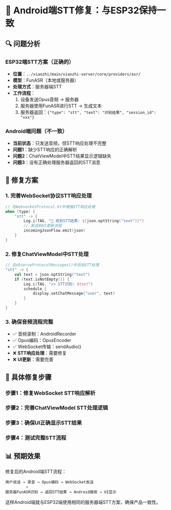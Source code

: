 # 📱 Android端STT修复：与ESP32保持一致

## 🔍 **问题分析**

### ESP32端STT方案（正确的）
- **位置**：`../xiaozhi/main/xiaozhi-server/core/providers/asr/`
- **模型**：FunASR（本地或服务器）
- **处理方式**：服务器端STT
- **工作流程**：
  1. 设备发送Opus音频 → 服务器
  2. 服务器使用FunASR进行STT → 生成文本
  3. 服务器返回：`{"type": "stt", "text": "识别结果", "session_id": "xxx"}`

### Android端问题（不一致）
- **当前状态**：只发送音频，但STT响应处理不完整
- **问题1**：缺少STT响应的正确解析
- **问题2**：ChatViewModel中STT结果显示逻辑缺失
- **问题3**：没有正确处理服务器返回的STT消息

## 🎯 **修复方案**

### 1. 完善WebSocket协议STT响应处理
```kotlin
// 在WebsocketProtocol.kt中增强STT响应处理
when (type) {
    "stt" -> {
        Log.i(TAG, "🎯 收到STT结果: ${json.optString("text")}")
        // 发送到UI更新流程
        incomingJsonFlow.emit(json)
    }
}
```

### 2. 修复ChatViewModel中STT处理
```kotlin
// 在observeProtocolMessages()中添加STT处理
"stt" -> {
    val text = json.optString("text")
    if (text.isNotEmpty()) {
        Log.i(TAG, ">> STT识别: $text")
        schedule {
            display.setChatMessage("user", text)
        }
    }
}
```

### 3. 确保音频流程完整
- ✅ 音频录制：AndroidRecorder
- ✅ Opus编码：OpusEncoder  
- ✅ WebSocket传输：sendAudio()
- ❌ **STT响应处理**：需要修复
- ❌ **UI更新**：需要完善

## 🔧 **具体修复步骤**

### 步骤1：修复WebSocket STT响应解析
### 步骤2：完善ChatViewModel STT处理逻辑  
### 步骤3：确保UI正确显示STT结果
### 步骤4：测试完整STT流程

## 📊 **预期效果**

修复后的Android端STT流程：
```
用户说话 → 录音 → Opus编码 → WebSocket发送 
         ↓
服务器FunASR识别 → 返回STT结果 → Android接收 → UI显示
```

这样Android端就与ESP32端使用相同的服务器端STT方案，确保产品一致性。 